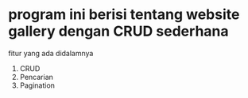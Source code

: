 # program ini berisi tentang website gallery dengan CRUD sederhana 

fitur yang ada didalamnya 
1. CRUD
2. Pencarian
3. Pagination
